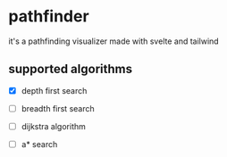 # pathfinder

it's a pathfinding visualizer made with svelte and tailwind

## supported algorithms

- [x] depth first search
- [ ] breadth first search
- [ ] dijkstra algorithm
- [ ] a\* search

